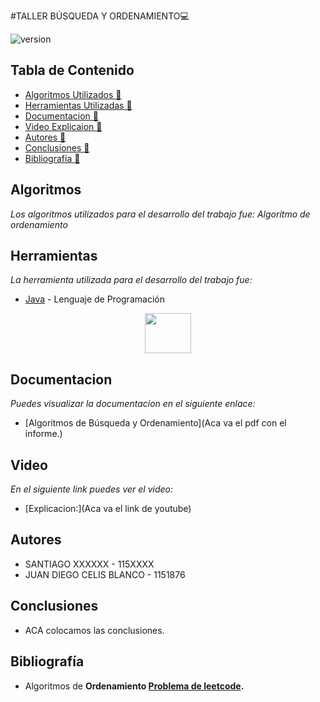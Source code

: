 #TALLER BÚSQUEDA Y ORDENAMIENTO:computer:

![version](https://pandorafms.com/blog/wp-content/uploads/2018/05/que-es-un-algoritmo-featured.png) 

## Tabla de Contenido

* [Algoritmos Utilizados :memo:](#Algoritmos)
* [Herramientas Utilizadas :memo:](#Herramientas)
* [Documentacion :memo:](#Documentacion)
* [Video Explicaion :memo:](#Video)
* [Autores :memo:](#autores)
* [Conclusiones :memo:](#Conclusiones)
* [Bibliografía :memo:](#bibliografía)



## Algoritmos
_Los algoritmos utilizados para el desarrollo del trabajo fue: Algoritmo de ordenamiento_


## Herramientas 

_La herramienta utilizada para el desarrollo del trabajo fue:_

* [Java](https://www.java.com/es/) - Lenguaje de Programación

<p
   align="center"><img src="https://cdn-icons-png.flaticon.com/512/226/226777.png" width="74" height="64" >  
</p>

## Documentacion
_Puedes visualizar la documentacion en el siguiente enlace:_ 
* [Algoritmos de Búsqueda y Ordenamiento](Aca va el pdf con el informe.)

## Video
_En el siguiente link puedes ver el video:_
* [Explicacion:](Aca va el link de youtube)

 ## Autores 
* SANTIAGO XXXXXX - 115XXXX
* JUAN DIEGO CELIS BLANCO - 1151876


## Conclusiones
* ACA colocamos las conclusiones.


 ## Bibliografía  
 
* Algoritmos de <b> Ordenamiento </b> <b> [Problema de leetcode](https://leetcode.com/problems/sort-an-array). </b> 

 
